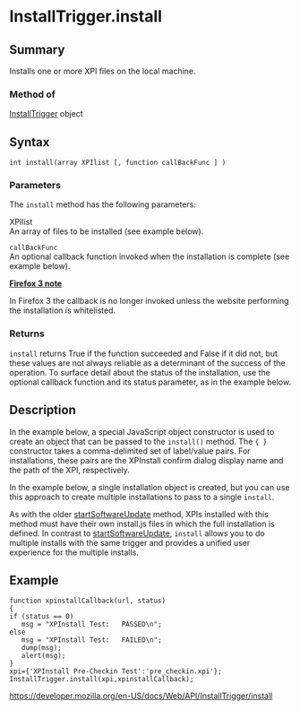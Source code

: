 # InstallTrigger.install

## Summary

Installs one or more XPI files on the local machine.

### Method of

[InstallTrigger](../installtrigger) object

## Syntax

    int install(array XPIlist [, function callBackFunc ] )

### Parameters

The `install` method has the following parameters:

XPIlist  
An array of files to be installed (see example below).

`callBackFunc`  
An optional callback function invoked when the installation is complete (see example below).

**[Firefox 3 note](https://developer.mozilla.org/en-US/docs/Mozilla/Firefox/Releases/3)**

In Firefox 3 the callback is no longer invoked unless the website performing the installation is whitelisted.

### Returns

`install` returns True if the function succeeded and False if it did not, but these values are not always reliable as a determinant of the success of the operation. To surface detail about the status of the installation, use the optional callback function and its status parameter, as in the example below.

## Description

In the example below, a special JavaScript object constructor is used to create an object that can be passed to the `install()` method. The `{ }` constructor takes a comma-delimited set of label/value pairs. For installations, these pairs are the XPInstall confirm dialog display name and the path of the XPI, respectively.

In the example below, a single installation object is created, but you can use this approach to create multiple installations to pass to a single `install`.

As with the older [startSoftwareUpdate](startsoftwareupdate) method, XPIs installed with this method must have their own install.js files in which the full installation is defined. In contrast to [startSoftwareUpdate](startsoftwareupdate), `install` allows you to do multiple installs with the same trigger and provides a unified user experience for the multiple installs.

## Example

    function xpinstallCallback(url, status)
    {
    if (status == 0)
       msg = "XPInstall Test:   PASSED\n";
    else
       msg = "XPInstall Test:   FAILED\n";
       dump(msg);
       alert(msg);
    }
    xpi={'XPInstall Pre-Checkin Test':'pre_checkin.xpi'};
    InstallTrigger.install(xpi,xpinstallCallback);

<a href="https://developer.mozilla.org/en-US/docs/Web/API/InstallTrigger/install" class="_attribution-link">https://developer.mozilla.org/en-US/docs/Web/API/InstallTrigger/install</a>
